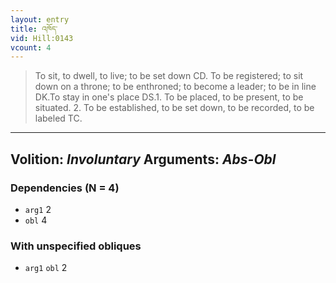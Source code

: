 ```yaml
---
layout: entry
title: འཁོད་
vid: Hill:0143
vcount: 4
---
```

> To sit, to dwell, to live; to be set down CD\. To be registered; to sit down on a throne; to be enthroned; to become a leader; to be in line DK\.To stay in one's place DS\.1\. To be placed, to be present, to be situated\. 2\. To be established, to be set down, to be recorded, to be labeled TC\.

---
Volition: _Involuntary_
Arguments: _Abs-Obl_
---

### Dependencies (N = 4)
* `arg1` 2
* `obl` 4


### With unspecified obliques
* `arg1` `obl` 2
